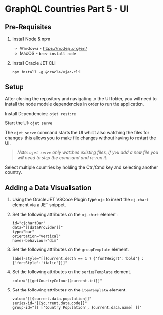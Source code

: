 # GraphQL Countries Part 5 - UI

## Pre-Requisites

1) Install Node & npm
    + Windows - https://nodejs.org/en/
    + MacOS - `brew install node`

2) Install Oracle JET CLI

    `npm install -g @oracle/ojet-cli`

## Setup

After cloning the repository and navigating to the UI folder, you will need to install the node module dependencies in order to run the application.

Install Dependencies: `ojet restore`

Start the UI: `ojet serve`

The `ojet serve` command starts the UI whilst also watching the files for changes, this allows you to make file changes without having to restart the UI.
> *Note: `ojet serve` only watches existing files, if you add a new file you will need to stop the command and re-run it.*

Select multiple countries by holding the Ctrl/Cmd key and selecting another country.

## Adding a Data Visualisation

1) Using the Oracle JET VSCode Plugin type `ojc` to insert the `oj-chart` element via a JET snippet.

2) Set the following attributes on the `oj-chart` element:

    ```properties
    id="ojchartBar"
    data="[[dataProvider]]"
    type="bar"
    orientation="vertical"
    hover-behaviour="dim"
    ```

3) Set the following attributes on the `groupTemplate` element.

    ```properties
    label-style="[[$current.depth == 1 ? {'fontWeight':'bold'} : {'fontStyle':'italic'}]]"
    ```

4) Set the following attributes on the `seriesTemplate` element.

    ```properties
    color="[[getCountryColour($current.id)]]"
    ```

5) Set the following attributes on the `itemTemplate` element.

    ```properties
    value="[[$current.data.population]]"
    series-id="[[$current.data.code]]"
    group-id="[[ ['Country Population', $current.data.name] ]]"
    ```